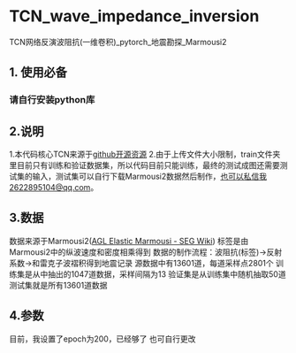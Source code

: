 # TCN_wave_impedance_inversion
TCN网络反演波阻抗(一维卷积)_pytorch_地震勘探_Marmousi2
## 1. 使用必备
### 请自行安装python库
## 2.说明
1.本代码核心TCN来源于[github开源资源](https://github.com/locuslab/TCN)
2.由于上传文件大小限制，train文件夹里目前只有训练和验证数据集，所以代码目前只能训练，最终的测试成图还需要测试集的输入，测试集可以自行下载Marmousi2数据然后制作，也可以私信我2622895104@qq.com。
## 3.数据
数据来源于Marmousi2([AGL Elastic Marmousi - SEG Wiki](https://wiki.seg.org/wiki/AGL_Elastic_Marmousi))
标签是由Marmousi2中的纵波速度和密度相乘得到
数据的制作流程：波阻抗(标签)->反射系数->和雷克子波褶积得到地震记录
源数据中有13601道，每道采样点2801个
训练集是从中抽出的1047道数据，采样间隔为13
验证集是从训练集中随机抽取50道
测试集就是所有13601道数据
## 4.参数
目前，我设置了epoch为200，已经够了
也可自行更改
